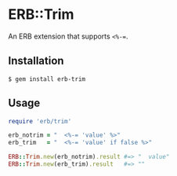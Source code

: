 # ERB::Trim

An ERB extension that supports `<%-=`.

## Installation

```
$ gem install erb-trim
```

## Usage

```rb
require 'erb/trim'

erb_notrim = "  <%-= 'value' %>"
erb_trim   = "  <%-= 'value' if false %>"

ERB::Trim.new(erb_notrim).result #=> "  value"
ERB::Trim.new(erb_trim).result   #=> ""
```
